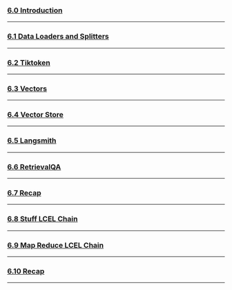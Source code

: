 ### [6.0 Introduction](https://nomadcoders.co/fullstack-gpt/lectures/4571)

***
### [6.1 Data Loaders and Splitters](https://nomadcoders.co/fullstack-gpt/lectures/4572)

***
### [6.2 Tiktoken](https://nomadcoders.co/fullstack-gpt/lectures/4573)

***
### [6.3 Vectors](https://nomadcoders.co/fullstack-gpt/lectures/4574)

***
### [6.4 Vector Store](https://nomadcoders.co/fullstack-gpt/lectures/4575)

***
### [6.5 Langsmith](https://nomadcoders.co/fullstack-gpt/lectures/4576)

***
### [6.6 RetrievalQA](https://nomadcoders.co/fullstack-gpt/lectures/4577)

***
### [6.7 Recap](https://nomadcoders.co/fullstack-gpt/lectures/4578)

***
### [6.8 Stuff LCEL Chain](https://nomadcoders.co/fullstack-gpt/lectures/4579)

***
### [6.9 Map Reduce LCEL Chain](https://nomadcoders.co/fullstack-gpt/lectures/4580)

***
### [6.10 Recap](https://nomadcoders.co/fullstack-gpt/lectures/4581)

***